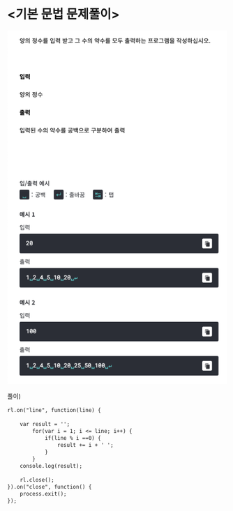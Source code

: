 # <기본 문법 문제풀이>

![algorithm0003](../algorithm_image/구름_약수구하기.png)


풀이)
```
rl.on("line", function(line) {
			
	var result = '';
		for(var i = 1; i <= line; i++) {
			if(line % i ==0) {
				result += i + ' ';
			} 
		}
	console.log(result);	
	
	rl.close();
}).on("close", function() {
	process.exit();
});
```

